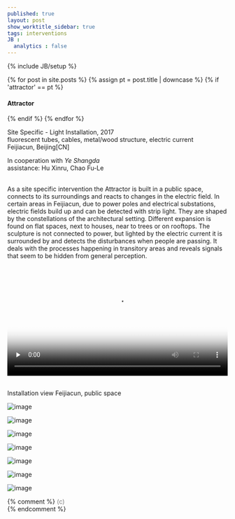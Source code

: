 ```yaml
---
published: true
layout: post
show_worktitle_sidebar: true
tags: interventions
JB :
  analytics : false
---
```


{% include JB/setup %}

<div class="container-parent">
<div class="container-narrow-right">
{% for post in site.posts %}
	{% assign pt = post.title | downcase %}
	{% if 'attractor' == pt %}
<h4><a href="{{ BASE_PATH }}{{ post.url }}"></a>Attractor</h4>
	{% endif %}
{% endfor %}

<p>
Site Specific  - Light Installation, 2017<br />
fluorescent tubes, cables, metal/wood structure, electric current<br />
Feijiacun, Beijing[CN]<br />

In cooperation with <i>Ye Shangda</i>
<br />
assistance: Hu Xinru, Chao Fu-Le
<br /><br />			

As a site specific intervention the Attractor is built in a public space, connects to its surroundings and reacts to changes in the electric field. In certain areas in Feijiacun, due to power poles and electrical substations, electric fields build up and can be detected with strip light. They are shaped by the constellations of the architectural setting. Different expansion is found on flat spaces, next to houses, near to trees or on rooftops. The sculpture is not connected to power, but lighted by the electric current it is surrounded by and detects the disturbances when people are passing. It deals with the processes happening in transitory areas and reveals signals that seem to be hidden from general perception.
</p>
</div>


<div class="container-narrow-left">
<video controls preload="none" poster="{{ site.url }}/images/attractor_poster.jpg" width="100%" height="auto">
  <source src="{{ site.url }}/images/attractor_small.mp4" type="video/mp4" loading="lazy">
</video>
<p><br />Installation view Feijiacun, public space<br /></p>


<img src="{{ site.url }}/images/attractor_close_small_lg.jpg" loading="lazy" alt="image">
<p></p>
<img src="{{ site.url }}/images/attractor_alien_sm.jpg" loading="lazy" alt="image">
<p></p>
<img src="{{ site.url }}/images/attractor_medium_distance_sm.jpg" loading="lazy" alt="image">
<p></p>
<img src="{{ site.url }}/images/attractor_sky_sm.jpg" loading="lazy" alt="image">
<p></p>
<img src="{{ site.url }}/images/attractor_day_small1_lg.jpg" loading="lazy" alt="image">
<p></p>
<img src="{{ site.url }}/images/attractor_doku_small2_lg.jpg" loading="lazy" alt="image">
<p></p>
<img src="{{ site.url }}/images/attractor_test_small.jpg" loading="lazy" alt="image">




</div>
</div>



{% comment %}
<font color="grey">(c)<br /></font>
{% endcomment %}
